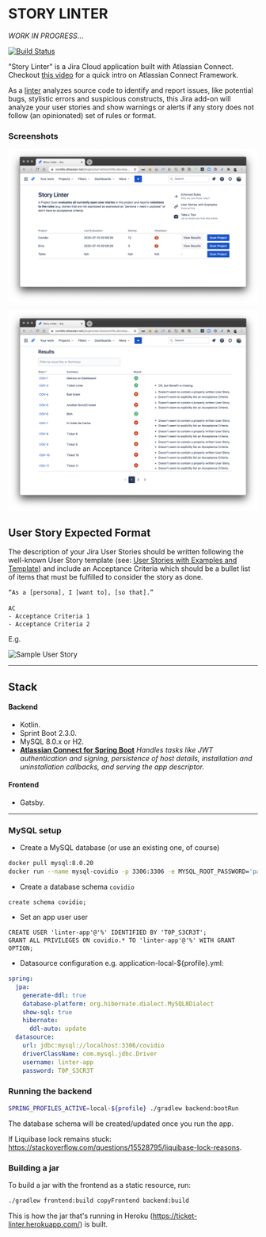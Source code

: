 # STORY LINTER
_WORK IN PROGRESS_...

[![Build Status](https://travis-ci.com/jmigueprieto/ticket-linter.svg?branch=master)](https://travis-ci.com/jmigueprieto/ticket-linter)

"Story Linter" is a Jira Cloud application built with Atlassian Connect. Checkout [this
video](https://www.youtube.com/watch?v=qzxVBjV5g60) for a quick intro on Atlassian Connect Framework.

As a [linter](https://en.wikipedia.org/wiki/Lint_(software))
analyzes source code to identify and report issues, like potential bugs, stylistic errors and suspicious constructs,
this Jira add-on will analyze your user stories and show warnings or alerts if any story does not follow (an opinionated)
set of rules or format.

### Screenshots

![Screenshot](./docs/images/screenshot-01.png)

![Screenshot](./docs/images/screenshot-02.png)


## User Story Expected Format

The description of your Jira User Stories should be written following the well-known User Story template (see: [User Stories with Examples and Template](https://www.atlassian.com/agile/project-management/user-stories)) 
and include an Acceptance Criteria which should be a bullet list of items that must be fulfilled to consider the story as done.


```text
“As a [persona], I [want to], [so that].”

AC
- Acceptance Criteria 1
- Acceptance Criteria 2
```


E.g.


![Sample User Story](./docs/images/sample-story.png)

----

## Stack 

#### Backend
- Kotlin.
- Sprint Boot 2.3.0.
- MySQL 8.0.x or H2.
- [**Atlassian Connect for Spring Boot**](https://developer.atlassian.com/cloud/jira/platform/frameworks-and-tools/)
_Handles tasks like JWT authentication and signing, persistence of host details, installation and uninstallation callbacks, and serving the app descriptor._

#### Frontend
- Gatsby.

---

### MySQL setup

- Create a MySQL database (or use an existing one, of course) 
```bash
docker pull mysql:8.0.20
docker run --name mysql-covidio -p 3306:3306 -e MYSQL_ROOT_PASSWORD='pazz' -e MYSQL_ROOT_HOST='%' -v /Users/jmpr/ticket-linter/data/mysql:/var/lib/mysql -d mysql:8.0.20
```

- Create a database schema `covidio`
```mysql
create schema covidio;
```


- Set an app user user
```mysql
CREATE USER 'linter-app'@'%' IDENTIFIED BY 'T0P_S3CR3T';
GRANT ALL PRIVILEGES ON covidio.* TO 'linter-app'@'%' WITH GRANT OPTION;
```

- Datasource configuration e.g. application-local-${profile}.yml:
```yaml
spring:
  jpa:
    generate-ddl: true
    database-platform: org.hibernate.dialect.MySQL8Dialect
    show-sql: true
    hibernate:
      ddl-auto: update
  datasource:
    url: jdbc:mysql://localhost:3306/covidio
    driverClassName: com.mysql.jdbc.Driver
    username: linter-app
    password: T0P_S3CR3T
```

### Running the backend

```bash
SPRING_PROFILES_ACTIVE=local-${profile} ./gradlew backend:bootRun
```

The database schema will be created/updated once you run the app.

If Liquibase lock remains stuck: https://stackoverflow.com/questions/15528795/liquibase-lock-reasons.

### Building a jar 

To build a jar with the frontend as a static resource, run:

```bash
./gradlew frontend:build copyFrontend backend:build
```

This is how the jar that's running in Heroku (https://ticket-linter.herokuapp.com/) is built.



